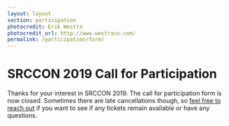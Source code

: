 ```yaml
---
layout: layout
section: participation
photocredit: Erik Westra
photocredit_url: http://www.westraco.com/
permalink: /participation/form/
---
```


# SRCCON 2019 Call for Participation

Thanks for your interest in SRCCON 2019. The call for participation form is now closed. Sometimes there are late cancellations though, so [feel free to reach out](mailto:srccon@opennews.org) if you want to see if any tickets remain available or have any questions.
